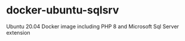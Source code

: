 # docker-ubuntu-sqlsrv

Ubuntu 20.04 Docker image including PHP 8 and Microsoft Sql Server extension